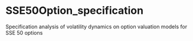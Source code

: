# SSE50Option_specification
Specification analysis of volatility dynamics on option valuation models for SSE 50 options
